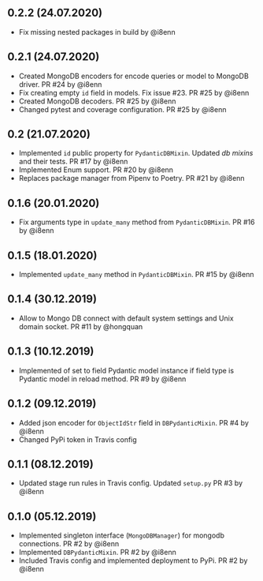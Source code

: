 ## 0.2.2 (24.07.2020)

- Fix missing nested packages in build by @i8enn

## 0.2.1 (24.07.2020)

- Created MongoDB encoders for encode queries or model to MongoDB driver. PR #24 by @i8enn
- Fix creating empty `id` field in models. Fix issue #23. PR #25 by @i8enn
- Created MongoDB decoders. PR #25 by @i8enn
- Changed pytest and coverage configuration. PR #25 by @i8enn

## 0.2 (21.07.2020)

* Implemented `id` public property for `PydanticDBMixin`. Updated *db mixins* and their tests. PR #17 by @i8enn
* Implemented Enum support. PR #20 by @i8enn 
* Replaces package manager from Pipenv to Poetry. PR #21 by @i8enn 

## 0.1.6 (20.01.2020)

* Fix arguments type in `update_many` method from `PydanticDBMixin`. PR #16 by @i8enn


## 0.1.5 (18.01.2020)

* Implemented `update_many` method in `PydanticDBMixin`. PR #15 by @i8enn


## 0.1.4 (30.12.2019)

* Allow to Mongo DB connect with default system settings and Unix domain socket. PR #11 by @hongquan


## 0.1.3 (10.12.2019)

* Implemented of set to field Pydantic model instance if field type is Pydantic model in reload method. PR #9 by @i8enn


## 0.1.2 (09.12.2019)

* Added json encoder for `ObjectIdStr` field in `DBPydanticMixin`. PR #4 by @i8enn
* Changed PyPi token in Travis config


## 0.1.1 (08.12.2019)

* Updated stage run rules in Travis config. Updated `setup.py` PR #3 by @i8enn


## 0.1.0 (05.12.2019)

* Implemented singleton interface (`MongoDBManager`) for mongodb connections. PR #2 by @i8enn
* Implemented `DBPydanticMixin`. PR #2 by @i8enn
* Included Travis config and implemented deployment to PyPi. PR #2 by @i8enn
